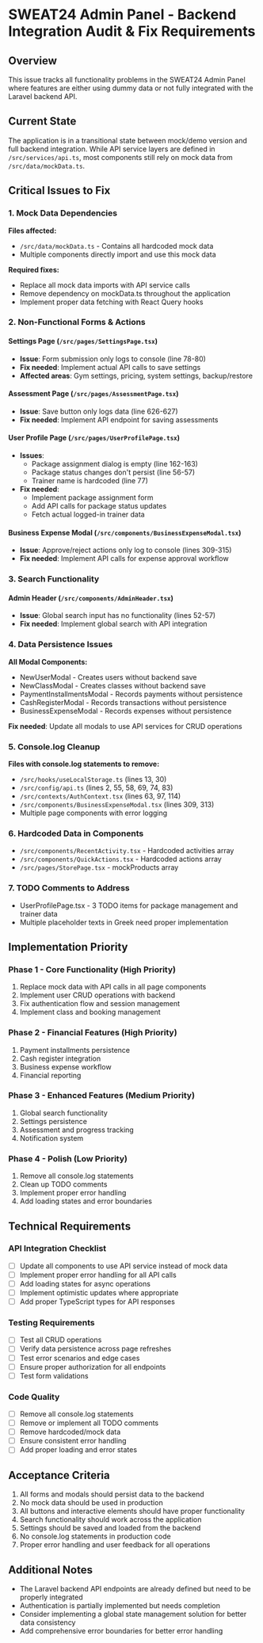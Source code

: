 # SWEAT24 Admin Panel - Backend Integration Audit & Fix Requirements

## Overview
This issue tracks all functionality problems in the SWEAT24 Admin Panel where features are either using dummy data or not fully integrated with the Laravel backend API.

## Current State
The application is in a transitional state between mock/demo version and full backend integration. While API service layers are defined in `/src/services/api.ts`, most components still rely on mock data from `/src/data/mockData.ts`.

## Critical Issues to Fix

### 1. Mock Data Dependencies
**Files affected:**
- `/src/data/mockData.ts` - Contains all hardcoded mock data
- Multiple components directly import and use this mock data

**Required fixes:**
- Replace all mock data imports with API service calls
- Remove dependency on mockData.ts throughout the application
- Implement proper data fetching with React Query hooks

### 2. Non-Functional Forms & Actions

#### Settings Page (`/src/pages/SettingsPage.tsx`)
- **Issue**: Form submission only logs to console (line 78-80)
- **Fix needed**: Implement actual API calls to save settings
- **Affected areas**: Gym settings, pricing, system settings, backup/restore

#### Assessment Page (`/src/pages/AssessmentPage.tsx`)
- **Issue**: Save button only logs data (line 626-627)
- **Fix needed**: Implement API endpoint for saving assessments

#### User Profile Page (`/src/pages/UserProfilePage.tsx`)
- **Issues**:
  - Package assignment dialog is empty (line 162-163)
  - Package status changes don't persist (line 56-57)
  - Trainer name is hardcoded (line 77)
- **Fix needed**: 
  - Implement package assignment form
  - Add API calls for package status updates
  - Fetch actual logged-in trainer data

#### Business Expense Modal (`/src/components/BusinessExpenseModal.tsx`)
- **Issue**: Approve/reject actions only log to console (lines 309-315)
- **Fix needed**: Implement API calls for expense approval workflow

### 3. Search Functionality
#### Admin Header (`/src/components/AdminHeader.tsx`)
- **Issue**: Global search input has no functionality (lines 52-57)
- **Fix needed**: Implement global search with API integration

### 4. Data Persistence Issues

**All Modal Components:**
- NewUserModal - Creates users without backend save
- NewClassModal - Creates classes without backend save
- PaymentInstallmentsModal - Records payments without persistence
- CashRegisterModal - Records transactions without persistence
- BusinessExpenseModal - Records expenses without persistence

**Fix needed**: Update all modals to use API services for CRUD operations

### 5. Console.log Cleanup
**Files with console.log statements to remove:**
- `/src/hooks/useLocalStorage.ts` (lines 13, 30)
- `/src/config/api.ts` (lines 2, 55, 58, 69, 74, 83)
- `/src/contexts/AuthContext.tsx` (lines 63, 97, 114)
- `/src/components/BusinessExpenseModal.tsx` (lines 309, 313)
- Multiple page components with error logging

### 6. Hardcoded Data in Components
- `/src/components/RecentActivity.tsx` - Hardcoded activities array
- `/src/components/QuickActions.tsx` - Hardcoded actions array
- `/src/pages/StorePage.tsx` - mockProducts array

### 7. TODO Comments to Address
- UserProfilePage.tsx - 3 TODO items for package management and trainer data
- Multiple placeholder texts in Greek need proper implementation

## Implementation Priority

### Phase 1 - Core Functionality (High Priority)
1. Replace mock data with API calls in all page components
2. Implement user CRUD operations with backend
3. Fix authentication flow and session management
4. Implement class and booking management

### Phase 2 - Financial Features (High Priority)
1. Payment installments persistence
2. Cash register integration
3. Business expense workflow
4. Financial reporting

### Phase 3 - Enhanced Features (Medium Priority)
1. Global search functionality
2. Settings persistence
3. Assessment and progress tracking
4. Notification system

### Phase 4 - Polish (Low Priority)
1. Remove all console.log statements
2. Clean up TODO comments
3. Implement proper error handling
4. Add loading states and error boundaries

## Technical Requirements

### API Integration Checklist
- [ ] Update all components to use API service instead of mock data
- [ ] Implement proper error handling for all API calls
- [ ] Add loading states for async operations
- [ ] Implement optimistic updates where appropriate
- [ ] Add proper TypeScript types for API responses

### Testing Requirements
- [ ] Test all CRUD operations
- [ ] Verify data persistence across page refreshes
- [ ] Test error scenarios and edge cases
- [ ] Ensure proper authorization for all endpoints
- [ ] Test form validations

### Code Quality
- [ ] Remove all console.log statements
- [ ] Remove or implement all TODO comments
- [ ] Remove hardcoded/mock data
- [ ] Ensure consistent error handling
- [ ] Add proper loading and error states

## Acceptance Criteria
1. All forms and modals should persist data to the backend
2. No mock data should be used in production
3. All buttons and interactive elements should have proper functionality
4. Search functionality should work across the application
5. Settings should be saved and loaded from the backend
6. No console.log statements in production code
7. Proper error handling and user feedback for all operations

## Additional Notes
- The Laravel backend API endpoints are already defined but need to be properly integrated
- Authentication is partially implemented but needs completion
- Consider implementing a global state management solution for better data consistency
- Add comprehensive error boundaries for better error handling